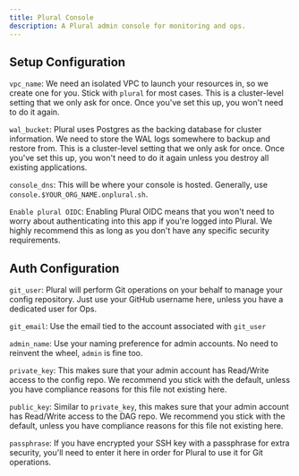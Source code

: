 ```yaml
---
title: Plural Console
description: A Plural admin console for monitoring and ops.
---
```


## Setup Configuration

`vpc_name`: We need an isolated VPC to launch your resources in, so we create one for you. Stick with `plural` for
most cases. This is a cluster-level setting that we only ask for once. Once you've set this up, you won't need to do it again.

`wal_bucket`: Plural uses Postgres as the backing database for cluster information. We need to store the WAL logs
somewhere to backup and restore from. This is a cluster-level setting that we only ask for once. Once you've set this up, you won't need to do it again unless you destroy
all existing applications.

`console_dns`: This will be where your console is hosted. Generally, use `console.$YOUR_ORG_NAME.onplural.sh`.

`Enable plural OIDC`: Enabling Plural OIDC means that you won't need to worry about authenticating into this app if you're logged into Plural. We highly recommend this
as long as you don't have any specific security requirements.

## Auth Configuration

`git_user`: Plural will perform Git operations on your behalf to manage your config repository. Just use your GitHub
username here, unless you have a dedicated user for Ops.

`git_email`: Use the email tied to the account associated with `git_user`

`admin_name`: Use your naming preference for admin accounts. No need to reinvent the wheel, `admin` is fine too.

`private_key`: This makes sure that your admin account has Read/Write access to the config repo. We recommend you stick with the default, unless you have 
compliance reasons for this file not existing here.

`public_key`: Similar to `private_key`, this makes sure that your admin account has Read/Write access to the DAG repo. We recommend you stick with the default, unless you have
compliance reasons for this file not existing here.

`passphrase`: If you have encrypted your SSH key with a passphrase for extra security, you'll need to enter it here in order
for Plural to use it for Git operations.
